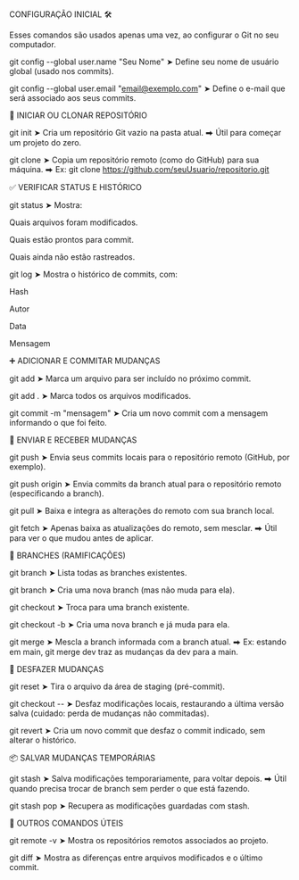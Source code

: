 CONFIGURAÇÃO INICIAL 🛠️

Esses comandos são usados apenas uma vez, ao configurar o Git no seu computador.

git config --global user.name "Seu Nome"
➤ Define seu nome de usuário global (usado nos commits).

git config --global user.email "email@exemplo.com"
➤ Define o e-mail que será associado aos seus commits.


📁 INICIAR OU CLONAR REPOSITÓRIO


git init
➤ Cria um repositório Git vazio na pasta atual.
⮕ Útil para começar um projeto do zero.

git clone <url>
➤ Copia um repositório remoto (como do GitHub) para sua máquina.
⮕ Ex: git clone https://github.com/seuUsuario/repositorio.git


✅ VERIFICAR STATUS E HISTÓRICO


git status
➤ Mostra:

Quais arquivos foram modificados.

Quais estão prontos para commit.

Quais ainda não estão rastreados.

git log
➤ Mostra o histórico de commits, com:

Hash

Autor

Data

Mensagem


➕ ADICIONAR E COMMITAR MUDANÇAS


git add <arquivo>
➤ Marca um arquivo para ser incluído no próximo commit.

git add .
➤ Marca todos os arquivos modificados.

git commit -m "mensagem"
➤ Cria um novo commit com a mensagem informando o que foi feito.


🔄 ENVIAR E RECEBER MUDANÇAS


git push
➤ Envia seus commits locais para o repositório remoto (GitHub, por exemplo).

git push origin <branch>
➤ Envia commits da branch atual para o repositório remoto (especificando a branch).

git pull
➤ Baixa e integra as alterações do remoto com sua branch local.

git fetch
➤ Apenas baixa as atualizações do remoto, sem mesclar.
⮕ Útil para ver o que mudou antes de aplicar.


🌿 BRANCHES (RAMIFICAÇÕES)


git branch
➤ Lista todas as branches existentes.

git branch <nome>
➤ Cria uma nova branch (mas não muda para ela).

git checkout <nome>
➤ Troca para uma branch existente.

git checkout -b <nome>
➤ Cria uma nova branch e já muda para ela.

git merge <branch>
➤ Mescla a branch informada com a branch atual.
⮕ Ex: estando em main, git merge dev traz as mudanças da dev para a main.


🧹 DESFAZER MUDANÇAS


git reset <arquivo>
➤ Tira o arquivo da área de staging (pré-commit).

git checkout -- <arquivo>
➤ Desfaz modificações locais, restaurando a última versão salva (cuidado: perda de mudanças não commitadas).

git revert <hash>
➤ Cria um novo commit que desfaz o commit indicado, sem alterar o histórico.


📦 SALVAR MUDANÇAS TEMPORÁRIAS


git stash
➤ Salva modificações temporariamente, para voltar depois.
⮕ Útil quando precisa trocar de branch sem perder o que está fazendo.

git stash pop
➤ Recupera as modificações guardadas com stash.


🔗 OUTROS COMANDOS ÚTEIS


git remote -v
➤ Mostra os repositórios remotos associados ao projeto.

git diff
➤ Mostra as diferenças entre arquivos modificados e o último commit.
